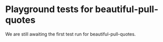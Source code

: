# Playground tests for beautiful-pull-quotes
We are still awaiting the first test run for beautiful-pull-quotes.
